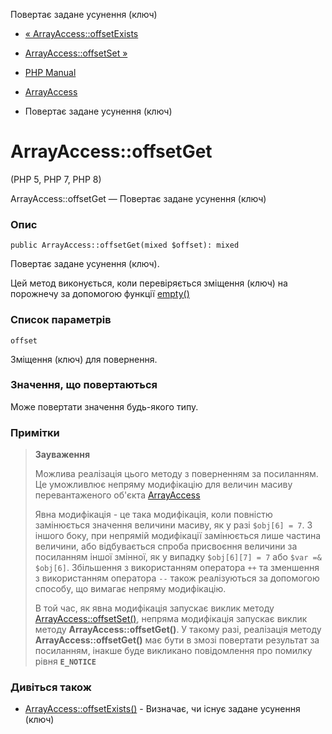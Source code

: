 Повертає задане усунення (ключ)

-   [« ArrayAccess::offsetExists](arrayaccess.offsetexists.md)
    
-   [ArrayAccess::offsetSet »](arrayaccess.offsetset.md)
    
-   [PHP Manual](index.md)
    
-   [ArrayAccess](class.arrayaccess.md)
    
-   Повертає задане усунення (ключ)
    

# ArrayAccess::offsetGet

(PHP 5, PHP 7, PHP 8)

ArrayAccess::offsetGet — Повертає задане усунення (ключ)

### Опис

```methodsynopsis
public ArrayAccess::offsetGet(mixed $offset): mixed
```

Повертає задане усунення (ключ).

Цей метод виконується, коли перевіряється зміщення (ключ) на порожнечу за допомогою функції [empty()](function.empty.md)

### Список параметрів

`offset`

Зміщення (ключ) для повернення.

### Значення, що повертаються

Може повертати значення будь-якого типу.

### Примітки

> **Зауваження**
> 
> Можлива реалізація цього методу з поверненням за посиланням. Це уможливлює непряму модифікацію для величин масиву перевантаженого об'єкта [ArrayAccess](class.arrayaccess.md)
> 
> Явна модифікація - це така модифікація, коли повністю замінюється значення величини масиву, як у разі `$obj[6] = 7`. З іншого боку, при непрямій модифікації замінюється лише частина величини, або відбувається спроба присвоєння величини за посиланням іншої змінної, як у випадку `$obj[6][7] = 7` або `$var =& $obj[6]`. Збільшення з використанням оператора `++` та зменшення з використанням оператора `--` також реалізуються за допомогою способу, що вимагає непряму модифікацію.
> 
> В той час, як явна модифікація запускає виклик методу [ArrayAccess::offsetSet()](arrayaccess.offsetset.md), непряма модифікація запускає виклик методу **ArrayAccess::offsetGet()**. У такому разі, реалізація методу **ArrayAccess::offsetGet()** має бути в змозі повертати результат за посиланням, інакше буде викликано повідомлення про помилку рівня **`E_NOTICE`**

### Дивіться також

-   [ArrayAccess::offsetExists()](arrayaccess.offsetexists.md) - Визначає, чи існує задане усунення (ключ)